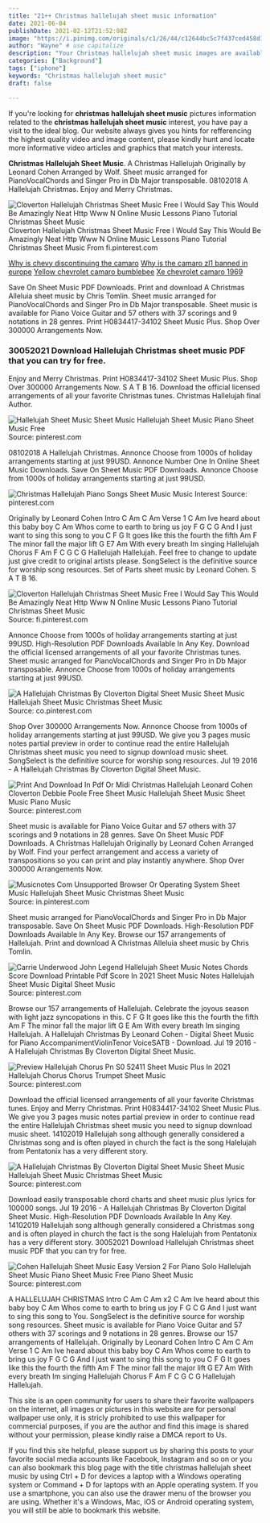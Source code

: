 ```yaml
---
title: "21++ Christmas hallelujah sheet music information"
date: 2021-06-04
publishDate: 2021-02-12T21:52:08Z
image: "https://i.pinimg.com/originals/c1/26/44/c12644bc5c7f437ced458d19841f12d1.png"
author: "Wayne" # use capitalize
description: "Your Christmas hallelujah sheet music images are available in this site. Christmas hallelujah sheet music are a topic that is being searched for and liked by netizens now. You can Download the Christmas hallelujah sheet music files here. Get all free photos and vectors."
categories: ["Background"]
tags: ["iphone"]
keywords: "Christmas hallelujah sheet music"
draft: false

---
```


If you're looking for **christmas hallelujah sheet music** pictures information related to the **christmas hallelujah sheet music** interest, you have pay a visit to the ideal  blog.  Our website always  gives you  hints  for refferencing  the highest  quality video and image  content, please kindly hunt and locate more informative video articles and graphics  that match your interests.

**Christmas Hallelujah Sheet Music**. A Christmas Hallelujah Originally by Leonard Cohen Arranged by Wolf. Sheet music arranged for PianoVocalChords and Singer Pro in Db Major transposable. 08102018 A Hallelujah Christmas. Enjoy and Merry Christmas.

![Cloverton Hallelujah Christmas Sheet Music Free I Would Say This Would Be Amazingly Neat Http Www N Online Music Lessons Piano Tutorial Christmas Sheet Music](https://i.pinimg.com/originals/30/d1/b4/30d1b408223e4748eade6e5d8ac2195d.jpg "Cloverton Hallelujah Christmas Sheet Music Free I Would Say This Would Be Amazingly Neat Http Www N Online Music Lessons Piano Tutorial Christmas Sheet Music")
Cloverton Hallelujah Christmas Sheet Music Free I Would Say This Would Be Amazingly Neat Http Www N Online Music Lessons Piano Tutorial Christmas Sheet Music From fi.pinterest.com

[Why is chevy discontinuing the camaro](/why-is-chevy-discontinuing-the-camaro/)
[Why is the camaro zl1 banned in europe](/why-is-the-camaro-zl1-banned-in-europe/)
[Yellow chevrolet camaro bumblebee](/yellow-chevrolet-camaro-bumblebee/)
[Xe chevrolet camaro 1969](/xe-chevrolet-camaro-1969/)

Save On Sheet Music PDF Downloads. Print and download A Christmas Alleluia sheet music by Chris Tomlin. Sheet music arranged for PianoVocalChords and Singer Pro in Db Major transposable. Sheet music is available for Piano Voice Guitar and 57 others with 37 scorings and 9 notations in 28 genres. Print H0834417-34102 Sheet Music Plus. Shop Over 300000 Arrangements Now.

### 30052021 Download Hallelujah Christmas sheet music PDF that you can try for free.

Enjoy and Merry Christmas. Print H0834417-34102 Sheet Music Plus. Shop Over 300000 Arrangements Now. S A T B 16. Download the official licensed arrangements of all your favorite Christmas tunes. Christmas Hallelujah final Author.


![Hallelujah Sheet Music Sheet Music Hallelujah Sheet Music Piano Sheet Music Free](https://i.pinimg.com/originals/74/58/df/7458df0179f6e475dce85a5d27b4075e.jpg "Hallelujah Sheet Music Sheet Music Hallelujah Sheet Music Piano Sheet Music Free")
Source: pinterest.com

08102018 A Hallelujah Christmas. Annonce Choose from 1000s of holiday arrangements starting at just 99USD. Annonce Number One In Online Sheet Music Downloads. Save On Sheet Music PDF Downloads. Annonce Choose from 1000s of holiday arrangements starting at just 99USD.

![Christmas Hallelujah Piano Songs Sheet Music Music Interest](https://i.pinimg.com/originals/16/d2/c3/16d2c3912301f40a1944e0717f6ba382.png "Christmas Hallelujah Piano Songs Sheet Music Music Interest")
Source: pinterest.com

Originally by Leonard Cohen Intro C Am C Am Verse 1 C Am Ive heard about this baby boy C Am Whos come to earth to bring us joy F G C G And I just want to sing this song to you C F G It goes like this the fourth the fifth Am F The minor fall the major lift G E7 Am With every breath Im singing Hallelujah Chorus F Am F C G C G Hallelujah Hallelujah. Feel free to change to update just give credit to original artists please. SongSelect is the definitive source for worship song resources. Set of Parts sheet music by Leonard Cohen. S A T B 16.

![Cloverton Hallelujah Christmas Sheet Music Free I Would Say This Would Be Amazingly Neat Http Www N Online Music Lessons Piano Tutorial Christmas Sheet Music](https://i.pinimg.com/originals/30/d1/b4/30d1b408223e4748eade6e5d8ac2195d.jpg "Cloverton Hallelujah Christmas Sheet Music Free I Would Say This Would Be Amazingly Neat Http Www N Online Music Lessons Piano Tutorial Christmas Sheet Music")
Source: fi.pinterest.com

Annonce Choose from 1000s of holiday arrangements starting at just 99USD. High-Resolution PDF Downloads Available In Any Key. Download the official licensed arrangements of all your favorite Christmas tunes. Sheet music arranged for PianoVocalChords and Singer Pro in Db Major transposable. Annonce Choose from 1000s of holiday arrangements starting at just 99USD.

![A Hallelujah Christmas By Cloverton Digital Sheet Music Sheet Music Hallelujah Sheet Music Christmas Sheet Music](https://i.pinimg.com/originals/78/d1/4e/78d14e7191b1ea21f6fa8f1c0a864333.jpg "A Hallelujah Christmas By Cloverton Digital Sheet Music Sheet Music Hallelujah Sheet Music Christmas Sheet Music")
Source: co.pinterest.com

Shop Over 300000 Arrangements Now. Annonce Choose from 1000s of holiday arrangements starting at just 99USD. We give you 3 pages music notes partial preview in order to continue read the entire Hallelujah Christmas sheet music you need to signup download music sheet. SongSelect is the definitive source for worship song resources. Jul 19 2016 - A Hallelujah Christmas By Cloverton Digital Sheet Music.

![Print And Download In Pdf Or Midi Christmas Hallelujah Leonard Cohen Cloverton Debbie Poole Free Sheet Music Hallelujah Sheet Music Sheet Music Piano Music](https://i.pinimg.com/originals/0e/fe/18/0efe18af4fcb5fd252d37a68cdb79264.jpg "Print And Download In Pdf Or Midi Christmas Hallelujah Leonard Cohen Cloverton Debbie Poole Free Sheet Music Hallelujah Sheet Music Sheet Music Piano Music")
Source: pinterest.com

Sheet music is available for Piano Voice Guitar and 57 others with 37 scorings and 9 notations in 28 genres. Save On Sheet Music PDF Downloads. A Christmas Hallelujah Originally by Leonard Cohen Arranged by Wolf. Find your perfect arrangement and access a variety of transpositions so you can print and play instantly anywhere. Shop Over 300000 Arrangements Now.

![Musicnotes Com Unsupported Browser Or Operating System Sheet Music Hallelujah Sheet Music Christmas Sheet Music](https://i.pinimg.com/originals/2f/b0/5c/2fb05c0808d71da7424edf80b71de90d.gif "Musicnotes Com Unsupported Browser Or Operating System Sheet Music Hallelujah Sheet Music Christmas Sheet Music")
Source: in.pinterest.com

Sheet music arranged for PianoVocalChords and Singer Pro in Db Major transposable. Save On Sheet Music PDF Downloads. High-Resolution PDF Downloads Available In Any Key. Browse our 157 arrangements of Hallelujah. Print and download A Christmas Alleluia sheet music by Chris Tomlin.

![Carrie Underwood John Legend Hallelujah Sheet Music Notes Chords Score Download Printable Pdf Score In 2021 Sheet Music Notes Hallelujah Sheet Music Digital Sheet Music](https://i.pinimg.com/originals/46/bf/84/46bf84642afabf5b07ca35c62efa2667.png "Carrie Underwood John Legend Hallelujah Sheet Music Notes Chords Score Download Printable Pdf Score In 2021 Sheet Music Notes Hallelujah Sheet Music Digital Sheet Music")
Source: pinterest.com

Browse our 157 arrangements of Hallelujah. Celebrate the joyous season with light jazz syncopations in this. C F G It goes like this the fourth the fifth Am F The minor fall the major lift G E Am With every breath Im singing Hallelujah. A Hallelujah Christmas By Leonard Cohen - Digital Sheet Music for Piano AccompanimentViolinTenor VoiceSATB - Download. Jul 19 2016 - A Hallelujah Christmas By Cloverton Digital Sheet Music.

![Preview Hallelujah Chorus Pn S0 52411 Sheet Music Plus In 2021 Hallelujah Chorus Chorus Trumpet Sheet Music](https://i.pinimg.com/474x/86/78/cd/8678cd24ddcec864ea242cddc715a618.jpg "Preview Hallelujah Chorus Pn S0 52411 Sheet Music Plus In 2021 Hallelujah Chorus Chorus Trumpet Sheet Music")
Source: pinterest.com

Download the official licensed arrangements of all your favorite Christmas tunes. Enjoy and Merry Christmas. Print H0834417-34102 Sheet Music Plus. We give you 3 pages music notes partial preview in order to continue read the entire Hallelujah Christmas sheet music you need to signup download music sheet. 14102019 Hallelujah song although generally considered a Christmas song and is often played in church the fact is the song Halelujah from Pentatonix has a very different story.

![A Hallelujah Christmas By Cloverton Digital Sheet Music Sheet Music Hallelujah Sheet Music Christmas Sheet Music](https://i.pinimg.com/originals/8c/ea/dd/8ceadd36110340f849a5aabae52e6e0a.gif "A Hallelujah Christmas By Cloverton Digital Sheet Music Sheet Music Hallelujah Sheet Music Christmas Sheet Music")
Source: pinterest.com

Download easily transposable chord charts and sheet music plus lyrics for 100000 songs. Jul 19 2016 - A Hallelujah Christmas By Cloverton Digital Sheet Music. High-Resolution PDF Downloads Available In Any Key. 14102019 Hallelujah song although generally considered a Christmas song and is often played in church the fact is the song Halelujah from Pentatonix has a very different story. 30052021 Download Hallelujah Christmas sheet music PDF that you can try for free.

![Cohen Hallelujah Sheet Music Easy Version 2 For Piano Solo Hallelujah Sheet Music Piano Sheet Music Free Piano Sheet Music](https://i.pinimg.com/originals/c1/26/44/c12644bc5c7f437ced458d19841f12d1.png "Cohen Hallelujah Sheet Music Easy Version 2 For Piano Solo Hallelujah Sheet Music Piano Sheet Music Free Piano Sheet Music")
Source: pinterest.com

A HALLELUJAH CHRISTMAS Intro C Am C Am x2 C Am Ive heard about this baby boy C Am Whos come to earth to bring us joy F G C G And I just want to sing this song to You. SongSelect is the definitive source for worship song resources. Sheet music is available for Piano Voice Guitar and 57 others with 37 scorings and 9 notations in 28 genres. Browse our 157 arrangements of Hallelujah. Originally by Leonard Cohen Intro C Am C Am Verse 1 C Am Ive heard about this baby boy C Am Whos come to earth to bring us joy F G C G And I just want to sing this song to you C F G It goes like this the fourth the fifth Am F The minor fall the major lift G E7 Am With every breath Im singing Hallelujah Chorus F Am F C G C G Hallelujah Hallelujah.

This site is an open community for users to share their favorite wallpapers on the internet, all images or pictures in this website are for personal wallpaper use only, it is stricly prohibited to use this wallpaper for commercial purposes, if you are the author and find this image is shared without your permission, please kindly raise a DMCA report to Us.

If you find this site helpful, please support us by sharing this posts to your favorite social media accounts like Facebook, Instagram and so on or you can also bookmark this blog page with the title christmas hallelujah sheet music by using Ctrl + D for devices a laptop with a Windows operating system or Command + D for laptops with an Apple operating system. If you use a smartphone, you can also use the drawer menu of the browser you are using. Whether it's a Windows, Mac, iOS or Android operating system, you will still be able to bookmark this website.
